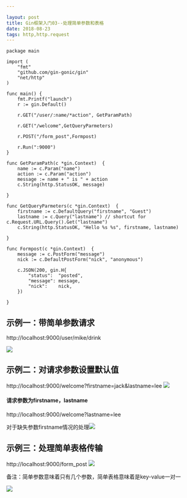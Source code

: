 ```yaml
---

layout: post
title: Gin框架入门03--处理简单参数和表格
date: 2018-08-23
tags: http,http.request
---
```






```
package main

import (
	"fmt"
	"github.com/gin-gonic/gin"
	"net/http"
)

func main() {
	fmt.Printf("launch")
	r := gin.Default()

	r.GET("/user/:name/*action", GetParamPath)

	r.GET("/welcome",GetQueryParmeters)

	r.POST("/form_post",Formpost)

	r.Run(":9000")
}

func GetParamPath(c *gin.Context)  {
	name := c.Param("name")
	action := c.Param("action")
	message := name + " is " + action
	c.String(http.StatusOK, message)

}

func GetQueryParmeters(c *gin.Context)  {
	firstname := c.DefaultQuery("firstname", "Guest")
	lastname := c.Query("lastname") // shortcut for c.Request.URL.Query().Get("lastname")
	c.String(http.StatusOK, "Hello %s %s", firstname, lastname)

}

func Formpost(c *gin.Context)  {
	message := c.PostForm("message")
	nick := c.DefaultPostForm("nick", "anonymous")

	c.JSON(200, gin.H{
		"status":  "posted",
		"message": message,
		"nick":    nick,
	})

}

```



## 示例一：带简单参数请求

http://localhost:9000/user/mike/drink

![](http://photo-elegant.oss-cn-shanghai.aliyuncs.com/18-8-25/64997062.jpg)

## 示例二：对请求参数设置默认值

http://localhost:9000/welcome?firstname=jack&lastname=lee
![](http://photo-elegant.oss-cn-shanghai.aliyuncs.com/18-8-25/73457672.jpg)

#### 请求参数为firstname，lastname

http://localhost:9000/welcome?lastname=lee

对于缺失参数firstname情况的处理![](http://photo-elegant.oss-cn-shanghai.aliyuncs.com/18-8-25/2179572.jpg)



## 示例三：处理简单表格传输

http://localhost:9000/form_post
![](http://photo-elegant.oss-cn-shanghai.aliyuncs.com/18-8-25/65480832.jpg)



备注：简单参数意味着只有几个参数，简单表格意味着是key-value一对一

![](https://wmm0923-1258078565.cos.ap-shanghai.myqcloud.com/wmmImg/7b4b0262333655f14ba735fabdb1c2c.jpg?q-sign-algorithm=sha1&q-ak=AKIDKXYN2W9pAJK8kBHTKsLchZIsFQPG7sxr&q-sign-time=1558592071;1558592971&q-key-time=1558592071;1558592971&q-header-list=&q-url-param-list=&q-signature=9e1fc5b02f965cb3f963519ef5a252c63fde0c99)



